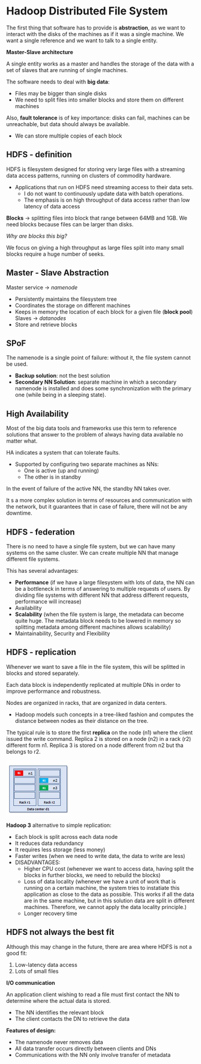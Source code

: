 # Hadoop Distributed File System

The first thing that software has to provide is **abstraction**, as we want to interact with the disks of the machines as if it was a single machine.
We want a single reference and we want to talk to a single entity.

**Master-Slave architecture** 

A single entity works as a master and handles the storage of the data with a set of slaves that are running of single machines.

The software needs to deal with **big data**:

- Files may be bigger than single disks
- We need to split files into smaller blocks and store them on different machines

Also, **fault tolerance** is of key importance: disks can fail, machines can be unreachable, but data should always be available.

- We can store multiple copies of each block

## HDFS - definition

HDFS is filesystem designed for storing very large files with a streaming data access patterns, running on clusters of commodity hardware.

- Applications that run on HDFS need streaming access to their data sets.
    - I do not want to continuously update data with batch operations.
    - The emphasis is on high throughput of data access rather than low latency of data access

**Blocks** -> splitting files into block that range between 64MB and 1GB.
We need blocks because files can be larger than disks.

*Why are blocks this big?*

We focus on giving a high throughput as large files split into many small blocks require a huge number of seeks. 

## Master - Slave Abstraction

Master service -> *namenode*

- Persistently maintains the filesystem tree
- Coordinates the storage on different machines
- Keeps in memory the location of each block for a given file (**block pool**)
Slaves -> *datanodes*
- Store and retrieve blocks

## SPoF

The namenode is a single point of failure: without it, the file system cannot be used.

- **Backup solution**: not the best solution
- **Secondary NN Solution**: separate machine in which a secondary namenode is installed and does some synchronization with the primary one (while being in a sleeping state).

## High Availability

Most of the big data tools and frameworks use this term to reference solutions that answer to the problem of always having data available no matter what.

HA indicates a system that can tolerate faults.

- Supported by configuring two separate machines as NNs:
    - One is active (up and running)
    - The other is in standby

In the event of failure of the active NN, the standby NN takes over.

It s a more complex solution in terms of resources and communication with the network, but it guarantees that in case of failure, there will not be any downtime.

## HDFS - federation

There is no need to have a single file system, but we can have many systems on the same cluster.
We can create multiple NN that manage different file systems.

This has several advantages:

- **Performance** (if we have a large filesystem with lots of data, the NN can be a bottleneck in terms of answering to multiple requests of users. By dividing file systems with different NN that address different requests, performance will increase)
- Availability
- **Scalability** (when the file system is large, the metadata can become quite huge. The metadata block needs to be lowered in memory so splitting metadata among different machines allows scalability)
- Maintainability, Security and Flexibility

## HDFS - replication

Whenever we want to save a file in the file system, this will be splitted in blocks and stored separately.

Each data block is independently replicated at multiple DNs in order to improve performance and robustness. 

Nodes are organized in racks, that are organized in data centers.

- Hadoop models such concepts in a tree-liked fashion and computes the distance between nodes as their distance on the tree.

The typical rule is to store the first **replica** on the node (n1) where the client issued the write command.
Replica 2 is stored on a node (n2) in a rack (r2) different form n1.
Replica 3 is stored on a node different from n2 but tha belongs to r2.

![](racks.jpg)

**Hadoop 3** alternative to simple replication:

- Each block is split across each data node
- It reduces data redundancy
- It requires less storage (less money)
- Faster writes (when we need to write data, the data to write are less)
- DISADVANTAGES:
    - Higher CPU cost (whenever we want to access data, having split the blocks in further blocks, we need to rebuild the blocks)
    - Loss of data locality (whenever we have a unit of work that is running on a certain machine, the system tries to instatiate this application as close to the data as possible. This works if all the data are in the same machine, but in this solution data are split in different machines. Therefore, we cannot apply the data locality principle.)
    - Longer recovery time 

## HDFS not always the best fit

Although this may change in the future, there are area where HDFS is not a good fit:

1. Low-latency data access
2. Lots of small files

**I/O communication**

An application client wishing to read a file must first contact the NN to determine where the actual data is stored.

- The NN identifies the relevant block
- The client contacts the DN to retrieve the data

**Features of design:**

- The namenode never removes data
- All data transfer occurs directly between clients and DNs
- Communications with the NN only involve transfer of metadata






